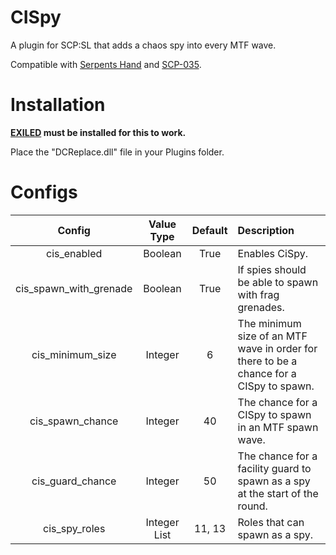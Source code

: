 # CISpy

A plugin for SCP:SL that adds a chaos spy into every MTF wave.

Compatible with [Serpents Hand](https://github.com/Cyanox62/SerpentsHand/tree/exiled) and [SCP-035](https://github.com/Cyanox62/scp035/tree/exiled).

# Installation

**[EXILED](https://github.com/galaxy119/EXILED) must be installed for this to work.**

Place the "DCReplace.dll" file in your Plugins folder.

# Configs

| Config        | Value Type |  Default          | Description  |
| :-------------: | :-----:| :-----:|:-----|
| cis_enabled | Boolean |True | Enables CiSpy. |
| cis_spawn_with_grenade | Boolean | True | If spies should be able to spawn with frag grenades. |
| cis_minimum_size | Integer | 6 | The minimum size of an MTF wave in order for there to be a chance for a CISpy to spawn. |
| cis_spawn_chance | Integer | 40 | The chance for a CISpy to spawn in an MTF spawn wave. |
| cis_guard_chance | Integer | 50 | The chance for a facility guard to spawn as a spy at the start of the round. |
| cis_spy_roles | Integer List | 11, 13 | Roles that can spawn as a spy. |
